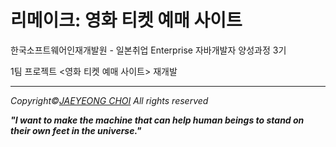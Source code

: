 # 리메이크: 영화 티켓 예매 사이트

한국소프트웨어인재개발원 - 일본취업 Enterprise 자바개발자 양성과정 3기

1팀 프로젝트 <영화 티켓 예매 사이트> 재개발


<hr>
<i>Copyright&copy;<a href="https://arti1117.github.io">JAEYEONG CHOI</a> All rights reserved</i>

<b><i>"I want to make the machine that can help human beings to stand on their own feet in the universe."</i></b>
